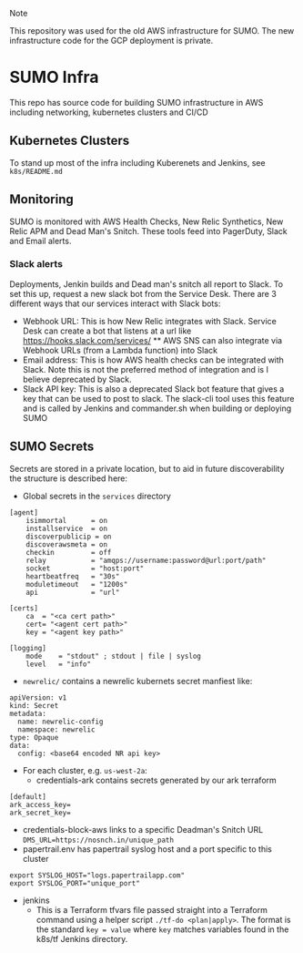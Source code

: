 > [!NOTE]
> This repository was used for the old AWS infrastructure for SUMO. The new infrastructure code for the GCP deployment is private.

# SUMO Infra
This repo has source code for building SUMO infrastructure in AWS including networking, kubernetes clusters and CI/CD

## Kubernetes Clusters
To stand up most of the infra including Kuberenets and Jenkins, see `k8s/README.md`

## Monitoring
SUMO is monitored with AWS Health Checks, New Relic Synthetics, New Relic APM and Dead Man's Snitch.  These tools feed into PagerDuty, Slack and Email alerts.

### Slack alerts
Deployments, Jenkin builds and Dead man's snitch all report to Slack.  To set this up, request a new slack bot from the Service Desk.  There are 3 different ways that our services interact with Slack bots:
* Webhook URL: This is how New Relic integrates with Slack.  Service Desk can create a bot that listens at a url like https://hooks.slack.com/services/<hash>
** AWS SNS can also integrate via Webhook URLs (from a Lambda function) into Slack
* Email address: This is how AWS health checks can be integrated with Slack.  Note this is not the preferred method of integration and is I believe deprecated by Slack.
* Slack API key: This is also a deprecated Slack bot feature that gives a key that can be used to post to slack.  The slack-cli tool uses this feature and is called by Jenkins and commander.sh when building or deploying SUMO

## SUMO Secrets
Secrets are stored in a private location, but to aid in future discoverability the structure is described here:
- Global secrets in the `services` directory
```
[agent]
    isimmortal      = on
    installservice  = on
    discoverpublicip = on
    discoverawsmeta = on
    checkin         = off
    relay           = "amqps://username:password@url:port/path"
    socket          = "host:port"
    heartbeatfreq   = "30s"
    moduletimeout   = "1200s"
    api             = "url"

[certs]
    ca  = "<ca cert path>"
    cert= "<agent cert path>"
    key = "<agent key path>"

[logging]
    mode    = "stdout" ; stdout | file | syslog
    level   = "info"
```
  - `newrelic/` contains a newrelic kubernets secret manfiest like:
```
apiVersion: v1
kind: Secret
metadata:
  name: newrelic-config
  namespace: newrelic
type: Opaque
data:
  config: <base64 encoded NR api key>
```
- For each cluster, e.g. `us-west-2a`:
  - credentials-ark contains secrets generated by our ark terraform
```
[default]
ark_access_key=
ark_secret_key=
```
  - credentials-block-aws links to a specific Deadman's Snitch URL
    `DMS_URL=https://nosnch.in/unique_path`
  - papertrail.env has papertrail syslog host and a port specific to this cluster
```
export SYSLOG_HOST="logs.papertrailapp.com"
export SYSLOG_PORT="unique_port"
```

- jenkins
  - This is a Terraform tfvars file passed straight into a Terraform command using a helper script `./tf-do <plan|apply>`. The format is the standard `key = value` where `key` matches variables found in the k8s/tf Jenkins directory.

